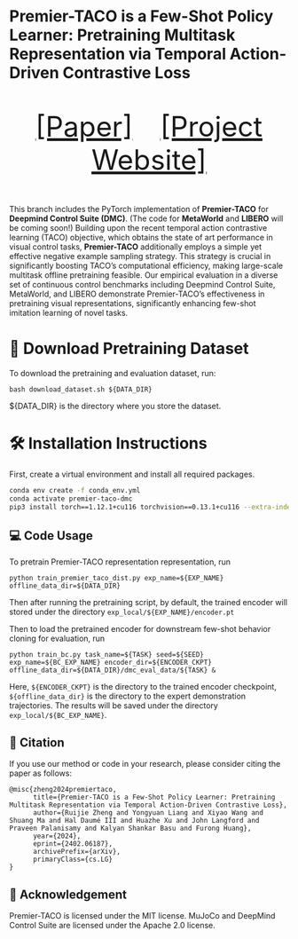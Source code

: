 # Premier-TACO is a Few-Shot Policy Learner: Pretraining Multitask Representation via Temporal Action-Driven Contrastive Loss
<p align="center" style="font-size: 50px">
   <a href="https://arxiv.org/abs/2310.19668">[Paper]</a>&emsp;<a href="https://drm-rl.github.io/">[Project Website]</a>
</p>

This branch includes the PyTorch implementation of **Premier-TACO** for **Deepmind Control Suite (DMC)**. (The code for **MetaWorld** and **LIBERO** will be coming soon!) 
Building upon the recent temporal action contrastive learning (TACO) objective, which obtains the state of art performance in visual control tasks, **Premier-TACO** additionally employs a simple yet effective negative example sampling strategy. This strategy is crucial in significantly boosting TACO’s computational efficiency, making large-scale multitask offline pretraining feasible. Our empirical evaluation in a diverse set of continuous control benchmarks including Deepmind Control Suite, MetaWorld, and LIBERO demonstrate Premier-TACO’s effectiveness in pretraining visual representations, significantly enhancing few-shot imitation learning of novel tasks.

# 💾 Download Pretraining Dataset
To download the pretraining and evaluation dataset, run:
```
bash download_dataset.sh ${DATA_DIR} 
```
${DATA_DIR} is the directory where you store the dataset.


# 🛠️ Installation Instructions
First, create a virtual environment and install all required packages. 
```bash
conda env create -f conda_env.yml 
conda activate premier-taco-dmc
pip3 install torch==1.12.1+cu116 torchvision==0.13.1+cu116 --extra-index-url https://download.pytorch.org/whl/cu116
```

## 💻 Code Usage
To pretrain Premier-TACO representation representation, run
```
python train_premier_taco_dist.py exp_name=${EXP_NAME} offline_data_dir=${DATA_DIR} 
```
Then after running the pretraining script, by default, the trained encoder will stored under the directory ```exp_local/${EXP_NAME}/encoder.pt```

Then to load the pretrained encoder for downstream few-shot behavior cloning for evaluation, run
```
python train_bc.py task_name=${TASK} seed=${SEED} exp_name=${BC_EXP_NAME} encoder_dir=${ENCODER_CKPT}  offline_data_dir=${DATA_DIR}/dmc_eval_data/${TASK} &
```

Here, ```${ENCODER_CKPT}``` is the directory to the trained encoder checkpoint, ```${offline_data_dir}``` is the directory to the expert demonstration trajectories. The results will be saved under the directory ``exp_local/${BC_EXP_NAME}``.





## 📝 Citation

If you use our method or code in your research, please consider citing the paper as follows:

```
@misc{zheng2024premiertaco,
      title={Premier-TACO is a Few-Shot Policy Learner: Pretraining Multitask Representation via Temporal Action-Driven Contrastive Loss}, 
      author={Ruijie Zheng and Yongyuan Liang and Xiyao Wang and Shuang Ma and Hal Daumé III and Huazhe Xu and John Langford and Praveen Palanisamy and Kalyan Shankar Basu and Furong Huang},
      year={2024},
      eprint={2402.06187},
      archivePrefix={arXiv},
      primaryClass={cs.LG}
}
```

## 🙏 Acknowledgement
Premier-TACO is licensed under the MIT license. MuJoCo and DeepMind Control Suite are licensed under the Apache 2.0 license. 

